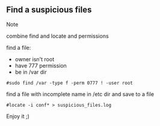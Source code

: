 ## Find a suspicious files

>[!note]
>combine find and locate and permissions

find a file:
- owner isn't root
- have 777 permission
- be in /var dir
```
#sudo find /var -type f -perm 0777 ! -user root
```

find a file with incomplete name in /etc dir and save to a file

```
#locate -i conf* > suspicious_files.log
```

Enjoy it ;)

